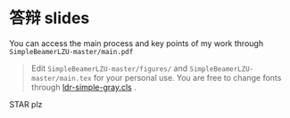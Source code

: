 # 答辩 slides

You can access the main process and key points of my work through `SimpleBeamerLZU-master/main.pdf`

> Edit `SimpleBeamerLZU-master/figures/` and `SimpleBeamerLZU-master/main.tex` for your personal use. You are free to change fonts through [ldr-simple-gray.cls](./ldr-simple-gray.cls) .

STAR plz
